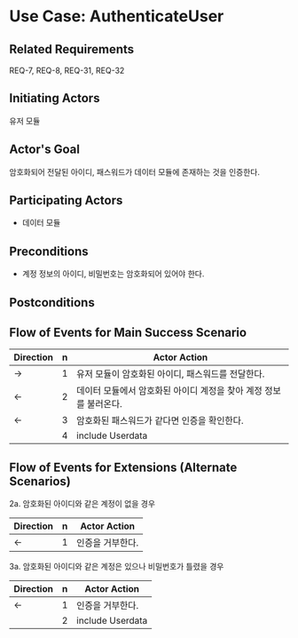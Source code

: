 # Use Case: AuthenticateUser

## **Related Requirements**

REQ-7, REQ-8, REQ-31, REQ-32

## **Initiating Actors**

유저 모듈

## **Actor's Goal**

암호화되어 전달된 아이디, 패스워드가 데이터 모듈에 존재하는 것을 인증한다.

## **Participating Actors**

 - 데이터 모듈

## **Preconditions**

+ 계정 정보의 아이디, 비밀번호는 암호화되어 있어야 한다.

## **Postconditions**

## Flow of Events for Main Success Scenario
| Direction | n    | Actor Action                                                 |
| --------- | ---- | ------------------------------------------------------------ |
| →         | 1    | 유저 모듈이 암호화된 아이디, 패스워드를 전달한다.            |
| ←         | 2    | 데이터 모듈에서 암호화된 아이디 계정을 찾아 계정 정보를 불러온다. |
| ←         | 3    | 암호화된 패스워드가 같다면 인증을 확인한다.                  |
|           | 4    | include Userdata                                             |

## Flow of Events for Extensions (Alternate Scenarios)
2a. 암호화된 아이디와 같은 계정이 없을 경우

| Direction | n | Actor Action                                                                                                         |
| --------- | - | -------------------------------------------------------------------------------------------------------------------- |
| ←        | 1 | 인증을 거부한다. |

3a. 암호화된 아이디와 같은 계정은 있으나 비밀번호가 틀렸을 경우

| Direction | n    | Actor Action     |
| --------- | ---- | ---------------- |
| ←         | 1    | 인증을 거부한다. |
|           | 2    | include Userdata |

